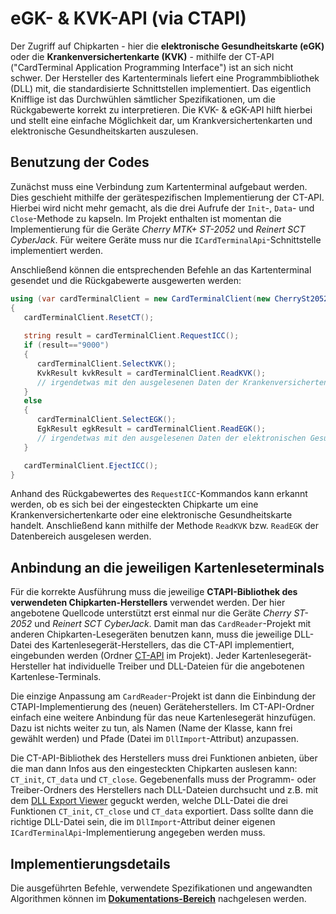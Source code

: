 # eGK- & KVK-API (via CTAPI)

Der Zugriff auf Chipkarten - hier die **elektronische Gesundheitskarte (eGK)** oder die **Krankenversichertenkarte (KVK)** - mithilfe der CT-API ("CardTerminal Application Programming Interface") ist an sich nicht schwer. Der Hersteller des Kartenterminals liefert eine Programmbibliothek (DLL) mit, die standardisierte Schnittstellen implementiert. Das eigentlich Knifflige ist das Durchwühlen sämtlicher Spezifikationen, um die Rückgabewerte korrekt zu interpretieren. Die KVK- & eGK-API hilft hierbei und stellt eine einfache Möglichkeit dar, um Krankversichertenkarten und elektronische Gesundheitskarten auszulesen.

## Benutzung der Codes
Zunächst muss eine Verbindung zum Kartenterminal aufgebaut werden. Dies geschieht mithilfe der gerätespezifischen Implementierung der CT-API. Hierbei wird nicht mehr gemacht, als die drei Aufrufe der `Init`-, `Data`- und `Close`-Methode zu kapseln.
Im Projekt enthalten ist momentan die Implementierung für die Geräte _Cherry MTK+ ST-2052_ und _Reinert SCT CyberJack_. Für weitere Geräte muss nur die `ICardTerminalApi`-Schnittstelle implementiert werden.

Anschließend können die entsprechenden Befehle an das Kartenterminal gesendet und die Rückgabewerte ausgewerten werden:
```csharp
using (var cardTerminalClient = new CardTerminalClient(new CherrySt2052Api()))
{
   cardTerminalClient.ResetCT();
            
   string result = cardTerminalClient.RequestICC();
   if (result=="9000")
   {
      cardTerminalClient.SelectKVK();
      KvkResult kvkResult = cardTerminalClient.ReadKVK();
      // irgendetwas mit den ausgelesenen Daten der Krankenversichertenkarte machen
   }
   else
   {
      cardTerminalClient.SelectEGK();
      EgkResult egkResult = cardTerminalClient.ReadEGK();
      // irgendetwas mit den ausgelesenen Daten der elektronischen Gesundheitskarte machen
   }

   cardTerminalClient.EjectICC();
}
```

Anhand des Rückgabewertes des `RequestICC`-Kommandos kann erkannt werden, ob es sich bei der eingesteckten Chipkarte um eine Krankenversichertenkarte oder eine elektronische Gesundheitskarte handelt. Anschließend kann mithilfe der Methode `ReadKVK` bzw. `ReadEGK` der Datenbereich ausgelesen werden.

## Anbindung an die jeweiligen Kartenleseterminals

Für die korrekte Ausführung muss die jeweilige **CTAPI-Bibliothek des verwendeten Chipkarten-Herstellers** verwendet werden. Der hier angebotene Quellcode unterstützt erst einmal nur die Geräte *Cherry ST-2052* und *Reinert SCT CyberJack*. Damit man das `CardReader`-Projekt mit anderen Chipkarten-Lesegeräten benutzen kann, muss die jeweilige DLL-Datei des Kartenlesegerät-Herstellers, das die CT-API implementiert, eingebunden werden (Ordner [CT-API](CardReader/CT-API) im Projekt). Jeder Kartenlesegerät-Hersteller hat individuelle Treiber und DLL-Dateien für die angebotenen Kartenlese-Terminals.

Die einzige Anpassung am `CardReader`-Projekt ist dann die Einbindung der CTAPI-Implementierung des (neuen) Geräteherstellers. Im CT-API-Ordner einfach eine weitere Anbindung für das neue Kartenlesegerät hinzufügen. Dazu ist nichts weiter zu tun, als Namen (Name der Klasse, kann frei gewählt werden) und Pfade (Datei im `DllImport`-Attribut) anzupassen.

Die CT-API-Bibliothek des Herstellers muss drei Funktionen anbieten, über die man dann Infos aus den eingesteckten Chipkarten auslesen kann: `CT_init`, `CT_data` und `CT_close`. Gegebenenfalls muss der Programm- oder Treiber-Ordners des Herstellers nach DLL-Dateien durchsucht und z.B. mit dem [DLL Export Viewer](https://www.nirsoft.net/utils/dll_export_viewer.html) geguckt werden, welche DLL-Datei die drei Funktionen `CT_init`, `CT_close` und `CT_data` exportiert. Dass sollte dann die richtige DLL-Datei sein, die im `DllImport`-Attribut deiner eigenen `ICardTerminalApi`-Implementierung angegeben werden muss.

## Implementierungsdetails

Die ausgeführten Befehle, verwendete Spezifikationen und angewandten Algorithmen können im **[Dokumentations-Bereich](Documentation.md)** nachgelesen werden.
